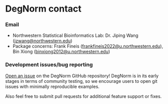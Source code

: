 # DegNorm contact

### Email
- Northwestern Statistical Bioinformatics Lab: Dr. Jiping Wang (jzwang@northwestern.edu)
- Package concerns: Frank Fineis (frankfineis2022@u.northwestern.edu), Bin Xiong (binxiong2012@u.northwestern.edu)

### Development issues/bug reporting
[Open an issue](https://github.com/NUStatBioinfo/DegNorm/issues) on the DegNorm GitHub repository! DegNorm
is in its early stages in terms of community testing, so we encourage users to open git issues with minimally reproducible
examples.

Also feel free to submit pull requests for additional feature support or fixes.